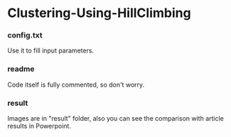 # Clustering-Using-HillClimbing
### config.txt
Use it to fill input parameters.
### readme
Code itself is fully commented, so don't worry.
### result
Images are in "result" folder, also you can see the comparison with article results in Powerpoint.
